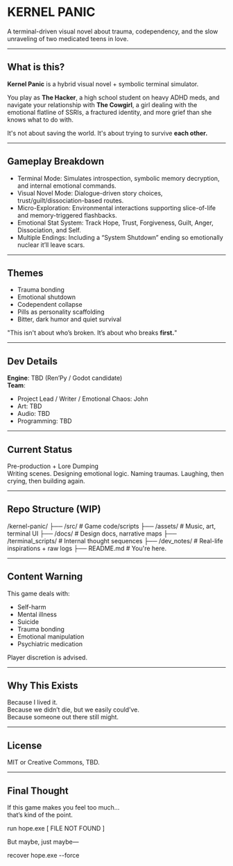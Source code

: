 # KERNEL PANIC

A terminal-driven visual novel about trauma, codependency, and the slow unraveling of two medicated teens in love.

---

## What is this?

**Kernel Panic** is a hybrid visual novel + symbolic terminal simulator.

You play as **The Hacker**, a high school student on heavy ADHD meds, and navigate your relationship with **The Cowgirl**, a girl dealing with the emotional flatline of SSRIs, a fractured identity, and more grief than she knows what to do with.

It's not about saving the world. It's about trying to survive **each other.**

---

## Gameplay Breakdown

- Terminal Mode: Simulates introspection, symbolic memory decryption, and internal emotional commands.
- Visual Novel Mode: Dialogue-driven story choices, trust/guilt/dissociation-based routes.
- Micro-Exploration: Environmental interactions supporting slice-of-life and memory-triggered flashbacks.
- Emotional Stat System: Track Hope, Trust, Forgiveness, Guilt, Anger, Dissociation, and Self.
- Multiple Endings: Including a “System Shutdown” ending so emotionally nuclear it’ll leave scars.

---

## Themes

- Trauma bonding  
- Emotional shutdown  
- Codependent collapse  
- Pills as personality scaffolding  
- Bitter, dark humor and quiet survival

"This isn't about who’s broken. It’s about who breaks **first.**"

---

## Dev Details

**Engine**: TBD (Ren’Py / Godot candidate)  
**Team**:  
- Project Lead / Writer / Emotional Chaos: John  
- Art: TBD  
- Audio: TBD  
- Programming: TBD

---

## Current Status

Pre-production + Lore Dumping  
Writing scenes. Designing emotional logic. Naming traumas. Laughing, then crying, then building again.

---

## Repo Structure (WIP)

/kernel-panic/
├── /src/ # Game code/scripts
├── /assets/ # Music, art, terminal UI
├── /docs/ # Design docs, narrative maps
├── /terminal_scripts/ # Internal thought sequences
├── /dev_notes/ # Real-life inspirations + raw logs
├── README.md # You're here.


---

## Content Warning

This game deals with:
- Self-harm
- Mental illness
- Suicide
- Trauma bonding
- Emotional manipulation
- Psychiatric medication

Player discretion is advised.

---

## Why This Exists

Because I lived it.  
Because we didn’t die, but we easily could’ve.  
Because someone out there still might.

---

## License

MIT or Creative Commons, TBD.

---

## Final Thought

If this game makes you feel too much…  
that’s kind of the point.

run hope.exe
[ FILE NOT FOUND ]


But maybe, just maybe—

recover hope.exe --force

